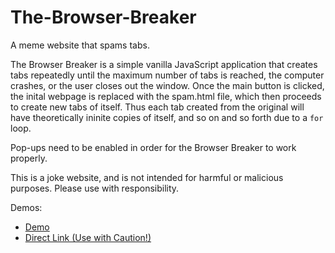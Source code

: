 # The-Browser-Breaker
A meme website that spams tabs.

The Browser Breaker is a simple vanilla JavaScript application that creates tabs repeatedly until the maximum number of tabs is
reached, the computer crashes, or the user closes out the window.  Once the main button is clicked, the inital webpage is replaced with the spam.html file, which then proceeds to create new tabs of itself.  Thus each tab created from the original will have theoretically ininite copies of itself, and so on and so forth due to a `for` loop.

Pop-ups need to be enabled in order for the Browser Breaker to work properly.

This is a joke website, and is not intended for harmful or malicious purposes.  Please use with responsibility.

Demos:
+ [Demo](https://ethanjustice.github.io/The-Browser-Breaker/src/index.html)
+ [Direct Link (Use with Caution!)](https://ethanjustice.github.io/The-Browser-Breaker/src/spam.html)
